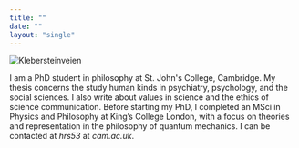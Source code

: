 ```yaml
---
title: ""
date: ""
layout: "single"
---
```


![Klebersteinveien](img/dawn-clear.jpeg)

I am a PhD student in philosophy at St. John's College, Cambridge. My thesis concerns the study human kinds in psychiatry, psychology, and the social sciences. I also write about values in science and the ethics of science communication. Before starting my PhD, I completed an MSci in Physics and Philosophy at King’s College London, with a focus on theories and representation in the philosophy of quantum mechanics. I can be contacted at *hrs53* at *cam.ac.uk*. 